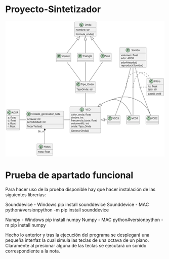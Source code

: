 # Proyecto-Sintetizador
![SynthUML](TL9DZzCm4BtFhx3sr28IYKRYK75O188BK6bRSOsciRjOSZnbxFH0uB_ZZwPnO7jftvjvpvuypwFpo7xe3NG6dHFVF-n6kA0XRibAt8gJ8VJWTNzajHNQUZYnwWPbEutj4PsQ91SoGw_iqvUiokw3FbEx2n0-AwiOEUBL6lv0lcyMZ13XBhcSvrcHcvRI0Abr8ku7WotzSzOdRJpJ23z-pM.svg)

# Prueba de apartado funcional

Para hacer uso de la prueba disponible hay que hacer instalación de las siguientes librerías:

Sounddevice - Windows
pip install sounddevice
Sounddevice - MAC
python#versionpython  -m pip install sounddevice

Numpy - Windows
pip install numpy
Numpy - MAC
python#versionpython  -m pip install numpy

Hecho lo anterior y tras la ejecución del programa se desplegará una pequeña interfaz la cual simula las teclas de una octava de un piano. 
Claramente al presionar alguna de las teclas se ejecutará un sonido correspondiente a la nota.
